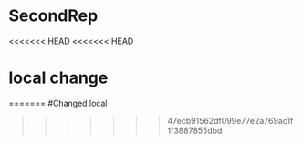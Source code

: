# SecondRep
<<<<<<< HEAD
<<<<<<< HEAD
# local change
=======
#Changed local
>>>>>>> 47ecb91562df099e77e2a769ac1f1f3887855dbd
